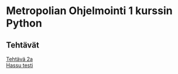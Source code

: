 # Metropolian Ohjelmointi 1 kurssin Python
## Tehtävät
[Tehtävä 2a](Teht1/Nimi.py)\
[Hassu testi](TestailuZone/test.py)